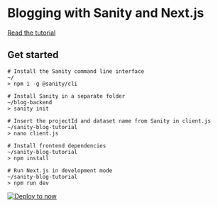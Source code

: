 # Blogging with Sanity and Next.js

[Read the tutorial](https://sanity.io/blog/build-your-own-blog-with-sanity-and-next-js)
## Get started

```
# Install the Sanity command line interface
~/
> npm i -g @sanity/cli

# Install Sanity in a separate folder
~/blog-backend
> sanity init

# Insert the projectId and dataset name from Sanity in client.js
~/sanity-blog-tutorial
> nano client.js

# Install frontend dependencies
~/sanity-blog-tutorial
> npm install

# Run Next.js in development mode
~/sanity-blog-tutorial
> npm run dev
```

[![Deploy to now](https://deploy.now.sh/static/button.svg)](https://deploy.now.sh/?repo=https://github.com/sanity-io/sanity-blog-tutorial/tree/master)
